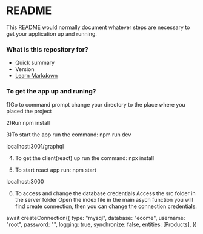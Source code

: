 # README #

This README would normally document whatever steps are necessary to get your application up and running.

### What is this repository for? ###

* Quick summary
* Version
* [Learn Markdown](https://bitbucket.org/tutorials/markdowndemo)

### To get the app up and runing? ###

 
1)Go to command prompt change your directory to the place where you placed the project 

2)Run npm install

3)To start the app run the command: npm run dev

localhost:3001/graphql

4) To get the client(react) up run the command: npx install

5) To start react app run: npm start

localhost:3000 


6) To access and change the database credentials 
Access the src folder in the server folder 
Open the index file in the main asych function you will find create connection, then you can change the connection credentials.


await createConnection({
        type: "mysql",
        database: "ecome",
        username: "root",
        password: "",
        logging: true,
        synchronize: false,
        entities: [Products],
    })
